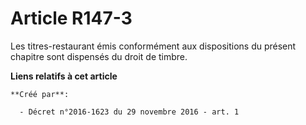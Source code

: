 # Article R147-3

Les titres-restaurant émis conformément aux dispositions du présent chapitre sont dispensés du droit de timbre.

**Liens relatifs à cet article**

	**Créé par**:

	  - Décret n°2016-1623 du 29 novembre 2016 - art. 1
